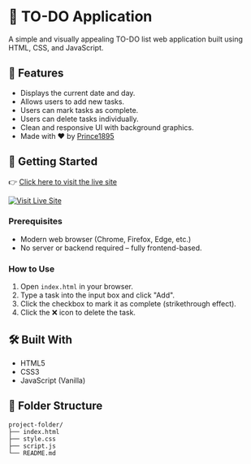 # 📝 TO-DO Application

A simple and visually appealing TO-DO list web application built using HTML, CSS, and JavaScript.

## 📅 Features

- Displays the current date and day.
- Allows users to add new tasks.
- Users can mark tasks as complete.
- Users can delete tasks individually.
- Clean and responsive UI with background graphics.
- Made with ❤️ by [Prince1895](https://github.com/Prince1895)

## 🚀 Getting Started

👉 [Click here to visit the live site](https://your-vercel-app.vercel.app)

[![Visit Live Site](https://img.shields.io/badge/Visit-Live%20Site-orange?style=for-the-badge)](https://your-vercel-app.vercel.app)


### Prerequisites

- Modern web browser (Chrome, Firefox, Edge, etc.)
- No server or backend required – fully frontend-based.

### How to Use

1. Open `index.html` in your browser.
2. Type a task into the input box and click "Add".
3. Click the checkbox to mark it as complete (strikethrough effect).
4. Click the ❌ icon to delete the task.

## 🛠️ Built With

- HTML5
- CSS3
- JavaScript (Vanilla)

## 📂 Folder Structure

```plaintext
project-folder/
├── index.html
├── style.css
├── script.js
└── README.md
